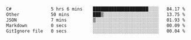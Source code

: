<!--START_SECTION:waka-->

```txt
C#               5 hrs 6 mins    █████████████████████░░░░   84.17 %
Other            50 mins         ███▒░░░░░░░░░░░░░░░░░░░░░   13.75 %
JSON             7 mins          ▒░░░░░░░░░░░░░░░░░░░░░░░░   01.93 %
Markdown         0 secs          ░░░░░░░░░░░░░░░░░░░░░░░░░   00.09 %
GitIgnore file   0 secs          ░░░░░░░░░░░░░░░░░░░░░░░░░   00.04 %
```

<!--END_SECTION:waka-->
